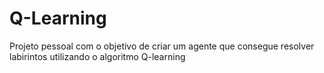 # Q-Learning
Projeto pessoal com o objetivo de criar um agente que consegue resolver labirintos utilizando o algoritmo Q-learning
